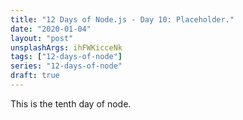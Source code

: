 ```yaml
---
title: "12 Days of Node.js - Day 10: Placeholder."
date: "2020-01-04"
layout: "post"
unsplashArgs: ihFWKicceNk
tags: ["12-days-of-node"]
series: "12-days-of-node"
draft: true
---
```


This is the tenth day of node.
